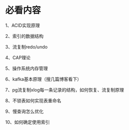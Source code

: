 # 必看内容

1、ACID实现原理

2、索引的数据结构

3、流复制redo/undo

4、CAP理论

5、操作系统内存管理

6、kafka基本原理（搜几篇博客看下）

7、pg流复制xlog每一条记录的结构，如何恢复、流复制原理

8、不锁表如何实现表重命名

9、慢查询怎么优化

10、如何确定使用索引

